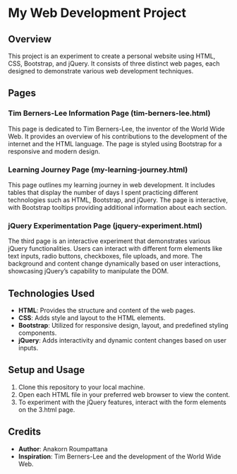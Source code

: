 # My Web Development Project

## Overview
This project is an experiment to create a personal website using HTML, CSS, Bootstrap, and jQuery. It consists of three distinct web pages, each designed to demonstrate various web development techniques.

## Pages

### Tim Berners-Lee Information Page (tim-berners-lee.html)
This page is dedicated to Tim Berners-Lee, the inventor of the World Wide Web. It provides an overview of his contributions to the development of the internet and the HTML language. The page is styled using Bootstrap for a responsive and modern design.

### Learning Journey Page (my-learning-journey.html)
This page outlines my learning journey in web development. It includes tables that display the number of days I spent practicing different technologies such as HTML, Bootstrap, and jQuery. The page is interactive, with Bootstrap tooltips providing additional information about each section.

### jQuery Experimentation Page (jquery-experiment.html)
The third page is an interactive experiment that demonstrates various jQuery functionalities. Users can interact with different form elements like text inputs, radio buttons, checkboxes, file uploads, and more. The background and content change dynamically based on user interactions, showcasing jQuery’s capability to manipulate the DOM.

## Technologies Used
- **HTML**: Provides the structure and content of the web pages.
- **CSS**: Adds style and layout to the HTML elements.
- **Bootstrap**: Utilized for responsive design, layout, and predefined styling components.
- **jQuery**: Adds interactivity and dynamic content changes based on user inputs.

## Setup and Usage
1. Clone this repository to your local machine.
2. Open each HTML file in your preferred web browser to view the content.
3. To experiment with the jQuery features, interact with the form elements on the 3.html page.

## Credits
- **Author**: Anakorn Roumpattana
- **Inspiration**: Tim Berners-Lee and the development of the World Wide Web.
